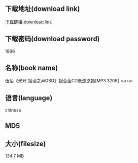 ## 下载地址(download link)
[下载链接 download link](https://tutu365.netlify.app/?s=%E4%BC%8D%E4%BD%B0%E3%80%8A%E5%85%89%E7%8E%AF.%E6%91%87%E6%BB%9A%E4%B9%8B%E5%A3%B0DSD%E3%80%8B%E9%93%B6%E5%90%88%E9%87%91CD%E4%BD%8E%E9%80%9F%E5%8E%9F%E6%8A%93%5BMP3.320K%5D.rar)

## 下载密码(download password)
1866

## 名称(book name)
伍佰《光环.摇滚之声DSD》银合金CD低速原抓[MP3.320K].rar.rar

## 语言(language)
chinese

## MD5


## 大小(filesize)
134.7 MB

